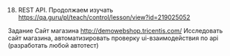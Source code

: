 18. REST API. Продолжаем изучать
https://qa.guru/pl/teach/control/lesson/view?id=219025052

Задание
Сайт магазина http://demowebshop.tricentis.com/
Исследовать сайт магазина, автоматизировать проверку ui-взаимодействия по api (pазработать любой автотест)
